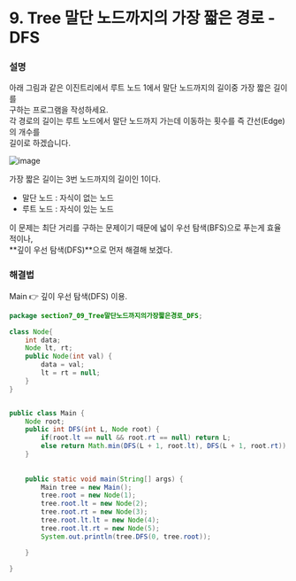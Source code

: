 # 9. Tree 말단 노드까지의 가장 짧은 경로 - DFS  
  
### 설명  
아래 그림과 같은 이진트리에서 루트 노드 1에서 말단 노드까지의 길이중 가장 짧은 길이를  
구하는 프로그램을 작성하세요.  
각 경로의 길이는 루트 노드에서 말단 노드까지 가는데 이동하는 횟수를 즉 간선(Edge)의 개수를  
길이로 하겠습니다.  
  
![image](https://github.com/han-tomas/HTJ_AlgorithmStudy/assets/124488773/5b7dd5f5-6f44-4975-ad86-aa0f05fa48c3)  
    
가장 짧은 길이는 3번 노드까지의 길이인 1이다.  
  
* 말단 노드 : 자식이 없는 노드  
* 루트 노드 : 자식이 있는 노드  
  
  
이 문제는 최단 거리를 구하는 문제이기 때문에 넓이 우선 탐색(BFS)으로 푸는게 효율적이나,  
**깊이 우선 탐색(DFS)**으로 먼저 해결해 보겠다.  
  
### 해결법  
Main 👉 깊이 우선 탐색(DFS) 이용.
  
```java
package section7_09_Tree말단노드까지의가장짧은경로_DFS;

class Node{
	int data;
	Node lt, rt;
	public Node(int val) {
		data = val;
		lt = rt = null;
	}
}


public class Main {
	Node root;
	public int DFS(int L, Node root) {
		if(root.lt == null && root.rt == null) return L;
		else return Math.min(DFS(L + 1, root.lt), DFS(L + 1, root.rt));
	}
	
	
	public static void main(String[] args) {
		Main tree = new Main();
		tree.root = new Node(1);
		tree.root.lt = new Node(2);
		tree.root.rt = new Node(3);
		tree.root.lt.lt = new Node(4);
		tree.root.lt.rt = new Node(5);
		System.out.println(tree.DFS(0, tree.root));

	}

}

```